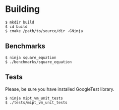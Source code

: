 # Building

```
$ mkdir build
$ cd build
$ cmake /path/to/source/dir -GNinja
```

## Benchmarks
```
$ ninja square_equation
$ ./benchmarks/square_equation
```

## Tests

Please, be sure you have installed GoogleTest library.

```
$ ninja mipt_vm_unit_tests
$ ./tests/mipt_vm_unit_tests
```